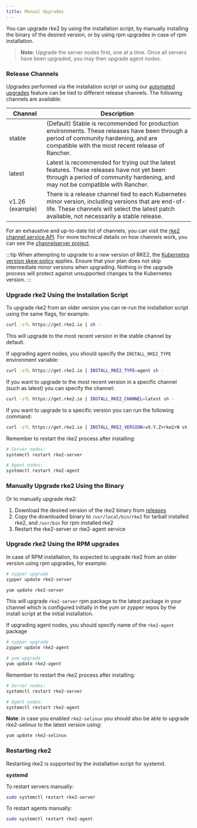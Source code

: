 ```yaml
---
title: Manual Upgrades
---
```



You can upgrade rke2 by using the installation script, by manually installing the binary of the desired version, or by using rpm upgrades in case of rpm installation.

>**Note:** Upgrade the server nodes first, one at a time. Once all servers have been upgraded, you may then upgrade agent nodes.

### Release Channels

Upgrades performed via the installation script or using our [automated upgrades](automated_upgrade.md) feature can be tied to different release channels. The following channels are available:

| Channel         |   Description  |
|-----------------|---------|
| stable          | (Default) Stable is recommended for production environments. These releases have been through a period of community hardening, and are compatible with the most recent release of Rancher. |
| latest          | Latest is recommended for trying out the latest features.  These releases have not yet been through a period of community hardening, and may not be compatible with Rancher. |
| v1.26 (example) | There is a release channel tied to each Kubernetes minor version, including versions that are end-of-life. These channels will select the latest patch available, not necessarily a stable release. |

For an exhaustive and up-to-date list of channels, you can visit the [rke2 channel service API](https://update.rke2.io/v1-release/channels). For more technical details on how channels work, you can see the [channelserver project](https://github.com/rancher/channelserver).

:::tip
When attempting to upgrade to a new version of RKE2, the [Kubernetes version skew policy](https://kubernetes.io/docs/setup/release/version-skew-policy/) applies. Ensure that your plan does not skip intermediate minor versions when upgrading. Nothing in the upgrade process will protect against unsupported changes to the Kubernetes version.
:::


### Upgrade rke2 Using the Installation Script

To upgrade rke2 from an older version you can re-run the installation script using the same flags, for example:

```sh
curl -sfL https://get.rke2.io | sh -
```
This will upgrade to the most recent version in the stable channel by default.

If upgrading agent nodes, you should specify the `INSTALL_RKE2_TYPE` environment variable:
```sh
curl -sfL https://get.rke2.io | INSTALL_RKE2_TYPE=agent sh -
```

If you want to upgrade to the most recent version in a specific channel (such as latest) you can specify the channel:
```sh
curl -sfL https://get.rke2.io | INSTALL_RKE2_CHANNEL=latest sh -
```

If you want to upgrade to a specific version you can run the following command:

```sh
curl -sfL https://get.rke2.io | INSTALL_RKE2_VERSION=vX.Y.Z+rke2rN sh -
```

Remember to restart the rke2 process after installing:

```sh
# Server nodes:
systemctl restart rke2-server

# Agent nodes:
systemctl restart rke2-agent
```

### Manually Upgrade rke2 Using the Binary

Or to manually upgrade rke2:

1. Download the desired version of the rke2 binary from [releases](https://github.com/rancher/rke2/releases)
2. Copy the downloaded binary to `/usr/local/bin/rke2` for tarball installed rke2, and `/usr/bin` for rpm installed rke2
3. Restart the rke2-server or rke2-agent service

### Upgrade rke2 Using the RPM upgrades

In case of RPM installation, its expected to upgrade rke2 from an older version using rpm upgrades, for example:

```sh
# zypper upgrade
zypper update rke2-server
```

```sh
yum update rke2-server
```
This will upgrade `rke2-server` rpm package to the latest package in your channel which is configured initially in the yum or zypper repos by the install script at the initial installation.

If upgrading agent nodes, you should specify name of the `rke2-agent` package

```sh
# zypper upgrade
zypper update rke2-agent
```

```sh
# yum upgrade
yum update rke2-agent
```

Remember to restart the rke2 process after installing:

```sh
# Server nodes:
systemctl restart rke2-server

# Agent nodes:
systemctl restart rke2-agent
```

**Note**: in case you enabled `rke2-selinux` you should also be able to upgrade rke2-selinux to the latest version using:

```sh
yum update rke2-selinux
```

### Restarting rke2

Restarting rke2 is supported by the installation script for systemd.

**systemd**

To restart servers manually:
```sh
sudo systemctl restart rke2-server
```

To restart agents manually:
```sh
sudo systemctl restart rke2-agent
```
